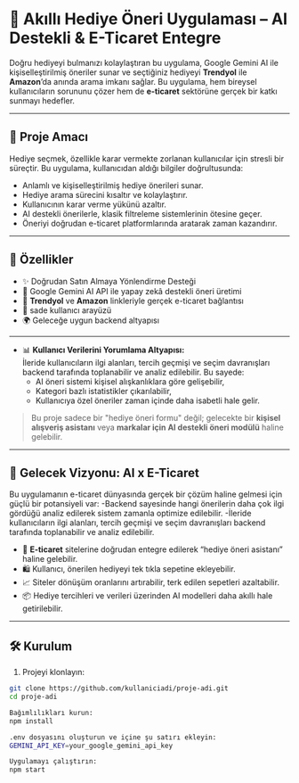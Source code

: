 # 🎁 Akıllı Hediye Öneri Uygulaması – AI Destekli & E-Ticaret Entegre

Doğru hediyeyi bulmanızı kolaylaştıran bu uygulama, Google Gemini AI ile kişiselleştirilmiş öneriler sunar ve seçtiğiniz hediyeyi 
**Trendyol** ile **Amazon**’da anında arama imkanı sağlar. 
Bu uygulama, hem bireysel kullanıcıların sorununu çözer hem de **e-ticaret** sektörüne gerçek bir katkı sunmayı hedefler.

---

## 🚀 Proje Amacı

Hediye seçmek, özellikle karar vermekte zorlanan kullanıcılar için stresli bir süreçtir. Bu uygulama, kullanıcıdan aldığı bilgiler doğrultusunda:

- Anlamlı ve kişiselleştirilmiş hediye önerileri sunar.
- Hediye arama sürecini kısaltır ve kolaylaştırır.
- Kullanıcının karar verme yükünü azaltır.
- AI destekli önerilerle, klasik filtreleme sistemlerinin ötesine geçer.
- Öneriyi doğrudan e-ticaret platformlarında aratarak zaman kazandırır.

---

## 🌟 Özellikler

- ✨ Doğrudan Satın Almaya Yönlendirme Desteği
- 🧠 Google Gemini AI API ile yapay zekâ destekli öneri üretimi
- 🛒 **Trendyol** ve **Amazon** linkleriyle gerçek e-ticaret bağlantısı
- 📱 sade kullanıcı arayüzü
- 🌍 Geleceğe uygun backend altyapısı

---


- 📊 **Kullanıcı Verilerini Yorumlama Altyapısı:**  
  İleride kullanıcıların ilgi alanları, tercih geçmişi ve seçim davranışları backend tarafında toplanabilir ve analiz edilebilir. Bu sayede:
    - AI öneri sistemi kişisel alışkanlıklara göre gelişebilir,
    - Kategori bazlı istatistikler çıkarılabilir,
    - Kullanıcıya özel öneriler zaman içinde daha isabetli hale gelir.


> Bu proje sadece bir "hediye öneri formu" değil; gelecekte bir **kişisel alışveriş asistanı** veya **markalar için AI destekli öneri modülü** haline gelebilir.

---

## 🧭 Gelecek Vizyonu: AI x E-Ticaret

Bu uygulamanın e-ticaret dünyasında gerçek bir çözüm haline gelmesi için güçlü bir potansiyeli var:
  -Backend sayesinde hangi önerilerin daha çok ilgi gördüğü analiz edilerek sistem zamanla optimize edilebilir.
 -İleride kullanıcıların ilgi alanları, tercih geçmişi ve seçim davranışları backend tarafında toplanabilir ve analiz edilebilir.
- 🔗 **E-ticaret** sitelerine doğrudan entegre edilerek “hediye öneri asistanı” haline gelebilir.
- 🛍️ Kullanıcı, önerilen hediyeyi tek tıkla sepetine ekleyebilir.
- 📈 Siteler dönüşüm oranlarını artırabilir, terk edilen sepetleri azaltabilir.
- 📦 Hediye tercihleri ve verileri üzerinden AI modelleri daha akıllı hale getirilebilir.

---

## 🛠️ Kurulum

1. Projeyi klonlayın:
```bash
git clone https://github.com/kullaniciadi/proje-adi.git
cd proje-adi

Bağımlılıkları kurun:
npm install

.env dosyasını oluşturun ve içine şu satırı ekleyin:
GEMINI_API_KEY=your_google_gemini_api_key

Uygulamayı çalıştırın:
npm start


